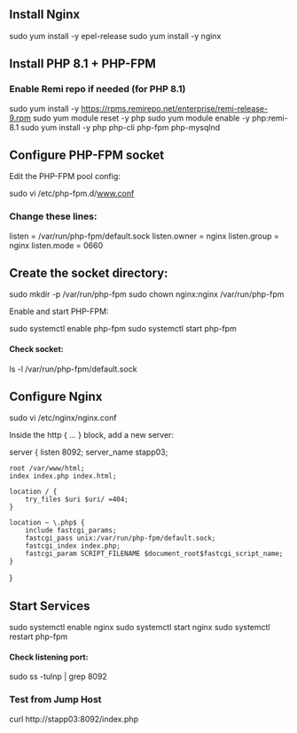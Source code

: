 ## Install Nginx

sudo yum install -y epel-release
sudo yum install -y nginx

## Install PHP 8.1 + PHP-FPM
### Enable Remi repo if needed (for PHP 8.1)
sudo yum install -y https://rpms.remirepo.net/enterprise/remi-release-9.rpm
sudo yum module reset -y php
sudo yum module enable -y php:remi-8.1
sudo yum install -y php php-cli php-fpm php-mysqlnd



## Configure PHP-FPM socket

Edit the PHP-FPM pool config:

sudo vi /etc/php-fpm.d/www.conf


### Change these lines:

listen = /var/run/php-fpm/default.sock
listen.owner = nginx
listen.group = nginx
listen.mode = 0660


## Create the socket directory:

sudo mkdir -p /var/run/php-fpm
sudo chown nginx:nginx /var/run/php-fpm


Enable and start PHP-FPM:

sudo systemctl enable php-fpm
sudo systemctl start php-fpm


#### Check socket:

ls -l /var/run/php-fpm/default.sock

## Configure Nginx

sudo vi /etc/nginx/nginx.conf


Inside the http { ... } block, add a new server:

server {
    listen 8092;
    server_name stapp03;

    root /var/www/html;
    index index.php index.html;

    location / {
        try_files $uri $uri/ =404;
    }

    location ~ \.php$ {
        include fastcgi_params;
        fastcgi_pass unix:/var/run/php-fpm/default.sock;
        fastcgi_index index.php;
        fastcgi_param SCRIPT_FILENAME $document_root$fastcgi_script_name;
    }
}



## Start Services

sudo systemctl enable nginx
sudo systemctl start nginx
sudo systemctl restart php-fpm


#### Check listening port:

sudo ss -tulnp | grep 8092

### Test from Jump Host
curl http://stapp03:8092/index.php